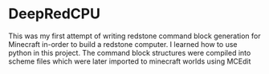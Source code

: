 # DeepRedCPU
This was my first attempt of writing redstone command block generation for Minecraft in-order to build a redstone computer.
I learned how to use python in this project.
The command block structures were compiled into scheme files which were later imported to minecraft worlds using MCEdit
